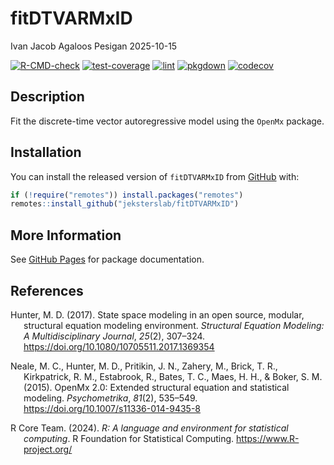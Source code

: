 fitDTVARMxID
================
Ivan Jacob Agaloos Pesigan
2025-10-15

<!-- README.md is generated from .setup/readme/README.Rmd. Please edit that file -->

<!-- badges: start -->

[![R-CMD-check](https://github.com/jeksterslab/fitDTVARMxID/workflows/R-CMD-check/badge.svg)](https://github.com/jeksterslab/fitDTVARMxID/actions)
[![test-coverage](https://github.com/jeksterslab/fitDTVARMxID/actions/workflows/test-coverage.yml/badge.svg)](https://github.com/jeksterslab/fitDTVARMxID/actions/workflows/test-coverage.yml)
[![lint](https://github.com/jeksterslab/fitDTVARMxID/actions/workflows/lint.yml/badge.svg)](https://github.com/jeksterslab/fitDTVARMxID/actions/workflows/lint.yml)
[![pkgdown](https://github.com/jeksterslab/fitDTVARMxID/actions/workflows/pkgdown-gh-pages.yml/badge.svg)](https://github.com/jeksterslab/fitDTVARMxID/actions/workflows/pkgdown-gh-pages.yml)
[![codecov](https://codecov.io/gh/jeksterslab/fitDTVARMxID/branch/main/graph/badge.svg)](https://codecov.io/gh/jeksterslab/fitDTVARMxID)
<!-- badges: end -->

## Description

Fit the discrete-time vector autoregressive model using the `OpenMx`
package.

## Installation

You can install the released version of `fitDTVARMxID` from
[GitHub](https://github.com/jeksterslab/fitDTVARMxID) with:

``` r
if (!require("remotes")) install.packages("remotes")
remotes::install_github("jeksterslab/fitDTVARMxID")
```

## More Information

See [GitHub Pages](https://jeksterslab.github.io/fitDTVARMxID) for
package documentation.

## References

<div id="refs" class="references csl-bib-body hanging-indent"
entry-spacing="0" line-spacing="2">

<div id="ref-Hunter-2017" class="csl-entry">

Hunter, M. D. (2017). State space modeling in an open source, modular,
structural equation modeling environment. *Structural Equation Modeling:
A Multidisciplinary Journal*, *25*(2), 307–324.
<https://doi.org/10.1080/10705511.2017.1369354>

</div>

<div id="ref-Neale-Hunter-Pritikin-etal-2015" class="csl-entry">

Neale, M. C., Hunter, M. D., Pritikin, J. N., Zahery, M., Brick, T. R.,
Kirkpatrick, R. M., Estabrook, R., Bates, T. C., Maes, H. H., & Boker,
S. M. (2015). OpenMx 2.0: Extended structural equation and statistical
modeling. *Psychometrika*, *81*(2), 535–549.
<https://doi.org/10.1007/s11336-014-9435-8>

</div>

<div id="ref-RCoreTeam-2024" class="csl-entry">

R Core Team. (2024). *R: A language and environment for statistical
computing*. R Foundation for Statistical Computing.
<https://www.R-project.org/>

</div>

</div>
